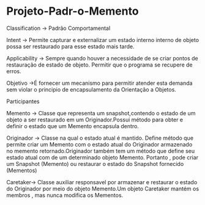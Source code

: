 # Projeto-Padr-o-Memento


 Classification -> Padrão Comportamental
 
 
 
 
Intent -> Permite capturar e externalizar  um estado  interno  interno  de objeto  possa ser  restaurado  para esse estado  mais tarde.



Applicability -> Sempre  quando houver  a necessidade de se criar pontos  de restauração de estado de objeto. Permitir que o programa se recupere  de erros.



Objetivo ->É fornecer  um mecanismo  para permitir  atender  esta demanda sem violar o principio de encapsulamento  da Orientação a Objetos.




Participantes

Memento -> Classe  que representa um snapshot,contendo o estado de um objeto  a ser restaurado em um Originador.Possui método para obter e definir  o estado que um  Memento  encapsula dentro.


Originador -> Classe na qual  o estado  atual é mantido. Define  método que permite criar  um Memento com o estado  atual do Originador armazenado no memento retornado.Originador também tem um método que define seu estado atual com  de um determinado  objeto Memento. Portanto , pode criar  um Snapshot (Memento) ou restaurar o estado do Snapshot fornecido (Mementos)


Caretaker-> Classe  auxiliar responsavel por armazenar  e restaurar o estado  do Originador por meio do objeto Memento.Um objeto Caretaker mantém os  membros , mas nunca  modifica os Mementos.
